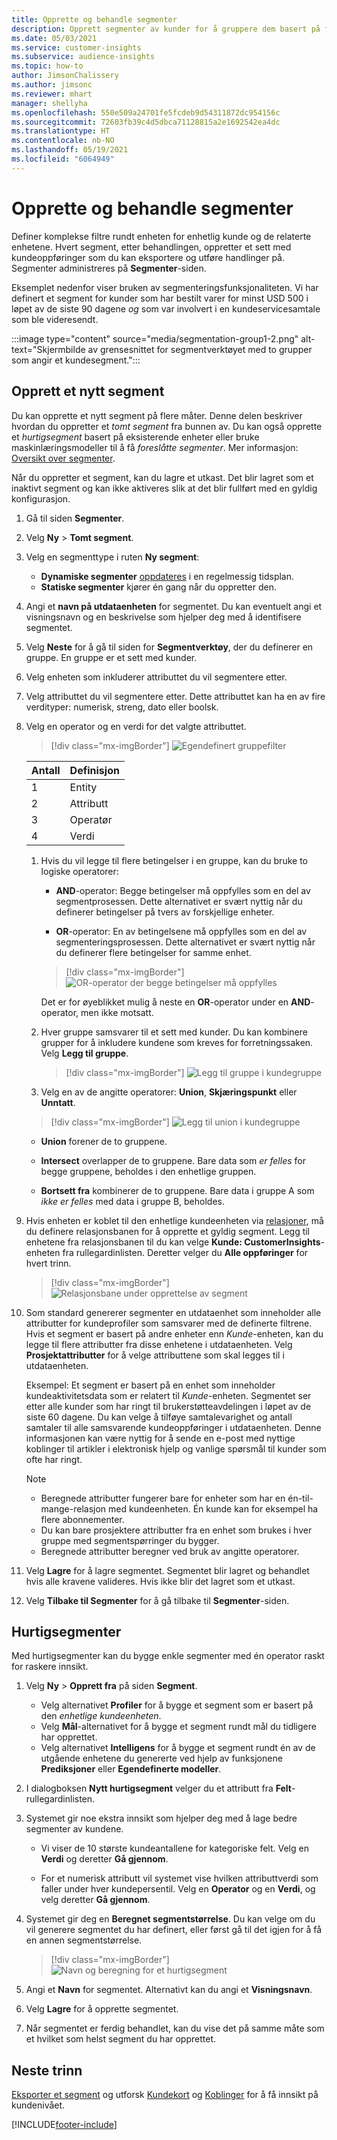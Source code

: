 ```yaml
---
title: Opprette og behandle segmenter
description: Opprett segmenter av kunder for å gruppere dem basert på forskjellige attributter.
ms.date: 05/03/2021
ms.service: customer-insights
ms.subservice: audience-insights
ms.topic: how-to
author: JimsonChalissery
ms.author: jimsonc
ms.reviewer: mhart
manager: shellyha
ms.openlocfilehash: 550e509a24701fe5fcdeb9d54311872dc954156c
ms.sourcegitcommit: 72603fb39c4d5dbca71128815a2e1692542ea4dc
ms.translationtype: HT
ms.contentlocale: nb-NO
ms.lasthandoff: 05/19/2021
ms.locfileid: "6064949"
---
```

# <a name="create-and-manage-segments"></a>Opprette og behandle segmenter

Definer komplekse filtre rundt enheten for enhetlig kunde og de relaterte enhetene. Hvert segment, etter behandlingen, oppretter et sett med kundeoppføringer som du kan eksportere og utføre handlinger på. Segmenter administreres på **Segmenter**-siden. 

Eksemplet nedenfor viser bruken av segmenteringsfunksjonaliteten. Vi har definert et segment for kunder som har bestilt varer for minst USD 500 i løpet av de siste 90 dagene *og* som var involvert i en kundeservicesamtale som ble videresendt.

:::image type="content" source="media/segmentation-group1-2.png" alt-text="Skjermbilde av grensesnittet for segmentverktøyet med to grupper som angir et kundesegment.":::

## <a name="create-a-new-segment"></a>Opprett et nytt segment

Du kan opprette et nytt segment på flere måter. Denne delen beskriver hvordan du oppretter et *tomt segment* fra bunnen av. Du kan også opprette et *hurtigsegment* basert på eksisterende enheter eller bruke maskinlæringsmodeller til å få *foreslåtte segmenter*. Mer informasjon: [Oversikt over segmenter](segments.md).

Når du oppretter et segment, kan du lagre et utkast. Det blir lagret som et inaktivt segment og kan ikke aktiveres slik at det blir fullført med en gyldig konfigurasjon.

1. Gå til siden **Segmenter**.

1. Velg **Ny** > **Tomt segment**.

1. Velg en segmenttype i ruten **Ny segment**:

   - **Dynamiske segmenter** [oppdateres](segments.md#refresh-segments) i en regelmessig tidsplan.
   - **Statiske segmenter** kjører én gang når du oppretter den.

1. Angi et **navn på utdataenheten** for segmentet. Du kan eventuelt angi et visningsnavn og en beskrivelse som hjelper deg med å identifisere segmentet.

1. Velg **Neste** for å gå til siden for **Segmentverktøy**, der du definerer en gruppe. En gruppe er et sett med kunder.

1. Velg enheten som inkluderer attributtet du vil segmentere etter.

1. Velg attributtet du vil segmentere etter. Dette attributtet kan ha en av fire verdityper: numerisk, streng, dato eller boolsk.

1. Velg en operator og en verdi for det valgte attributtet.

   > [!div class="mx-imgBorder"]
   > ![Egendefinert gruppefilter](media/customer-group-numbers.png "Gruppefilter for kunde")

   |Antall |Definisjon  |
   |---------|---------|
   |1     |Entity          |
   |2     |Attributt          |
   |3    |Operatør         |
   |4    |Verdi         |

   1. Hvis du vil legge til flere betingelser i en gruppe, kan du bruke to logiske operatorer:

      - **AND**-operator: Begge betingelser må oppfylles som en del av segmentprosessen. Dette alternativet er svært nyttig når du definerer betingelser på tvers av forskjellige enheter.

      - **OR**-operator: En av betingelsene må oppfylles som en del av segmenteringsprosessen. Dette alternativet er svært nyttig når du definerer flere betingelser for samme enhet.

      > [!div class="mx-imgBorder"]
      > ![OR-operator der begge betingelser må oppfylles](media/segmentation-either-condition.png "OR-operator der begge betingelser må oppfylles")

      Det er for øyeblikket mulig å neste en **OR**-operator under en **AND**-operator, men ikke motsatt.

   1. Hver gruppe samsvarer til et sett med kunder. Du kan kombinere grupper for å inkludere kundene som kreves for forretningssaken.    
   Velg **Legg til gruppe**.

      > [!div class="mx-imgBorder"]
      > ![Legg til gruppe i kundegruppe](media/customer-group-add-group.png "Legg til gruppe i kundegruppe")

   1. Velg en av de angitte operatorer: **Union**, **Skjæringspunkt** eller **Unntatt**.

   > [!div class="mx-imgBorder"]
   > ![Legg til union i kundegruppe](media/customer-group-union.png "Legg til union i kundegruppe")

   - **Union** forener de to gruppene.

   - **Intersect** overlapper de to gruppene. Bare data som *er felles* for begge gruppene, beholdes i den enhetlige gruppen.

   - **Bortsett fra** kombinerer de to gruppene. Bare data i gruppe A som *ikke er felles* med data i gruppe B, beholdes.

1. Hvis enheten er koblet til den enhetlige kundeenheten via [relasjoner](relationships.md), må du definere relasjonsbanen for å opprette et gyldig segment. Legg til enhetene fra relasjonsbanen til du kan velge **Kunde: CustomerInsights**-enheten fra rullegardinlisten. Deretter velger du **Alle oppføringer** for hvert trinn.

   > [!div class="mx-imgBorder"]
   > ![Relasjonsbane under opprettelse av segment](media/segments-multiple-relationships.png "Relasjonsbane under opprettelse av segment")

1. Som standard genererer segmenter en utdataenhet som inneholder alle attributter for kundeprofiler som samsvarer med de definerte filtrene. Hvis et segment er basert på andre enheter enn *Kunde*-enheten, kan du legge til flere attributter fra disse enhetene i utdataenheten. Velg **Prosjektattributter** for å velge attributtene som skal legges til i utdataenheten.  
  
   Eksempel: Et segment er basert på en enhet som inneholder kundeaktivitetsdata som er relatert til *Kunde*-enheten. Segmentet ser etter alle kunder som har ringt til brukerstøtteavdelingen i løpet av de siste 60 dagene. Du kan velge å tilføye samtalevarighet og antall samtaler til alle samsvarende kundeoppføringer i utdataenheten. Denne informasjonen kan være nyttig for å sende en e-post med nyttige koblinger til artikler i elektronisk hjelp og vanlige spørsmål til kunder som ofte har ringt.

   > [!NOTE]
   > - Beregnede attributter fungerer bare for enheter som har en én-til-mange-relasjon med kundeenheten. Én kunde kan for eksempel ha flere abonnementer.
   > - Du kan bare prosjektere attributter fra en enhet som brukes i hver gruppe med segmentspørringer du bygger.
   > - Beregnede attributter beregner ved bruk av angitte operatorer.

1. Velg **Lagre** for å lagre segmentet. Segmentet blir lagret og behandlet hvis alle kravene valideres. Hvis ikke blir det lagret som et utkast.

1. Velg **Tilbake til Segmenter** for å gå tilbake til **Segmenter**-siden.



## <a name="quick-segments"></a>Hurtigsegmenter

Med hurtigsegmenter kan du bygge enkle segmenter med én operator raskt for raskere innsikt.

1. Velg **Ny** > **Opprett fra** på siden **Segment**.

   - Velg alternativet **Profiler** for å bygge et segment som er basert på den *enhetlige kundeenheten*.
   - Velg **Mål**-alternativet for å bygge et segment rundt mål du tidligere har opprettet.
   - Velg alternativet **Intelligens** for å bygge et segment rundt én av de utgående enhetene du genererte ved hjelp av funksjonene **Prediksjoner** eller **Egendefinerte modeller**.

2. I dialogboksen **Nytt hurtigsegment** velger du et attributt fra **Felt**-rullegardinlisten.

3. Systemet gir noe ekstra innsikt som hjelper deg med å lage bedre segmenter av kundene.
   - Vi viser de 10 største kundeantallene for kategoriske felt. Velg en **Verdi** og deretter **Gå gjennom**.

   - For et numerisk attributt vil systemet vise hvilken attributtverdi som faller under hver kundepersentil. Velg en **Operator** og en **Verdi**, og velg deretter **Gå gjennom**.

4. Systemet gir deg en **Beregnet segmentstørrelse**. Du kan velge om du vil generere segmentet du har definert, eller først gå til det igjen for å få en annen segmentstørrelse.

    > [!div class="mx-imgBorder"]
    > ![Navn og beregning for et hurtigsegment](media/quick-segment-name.png "Navn og beregning for et hurtigsegment")

5. Angi et **Navn** for segmentet. Alternativt kan du angi et **Visningsnavn**.

6. Velg **Lagre** for å opprette segmentet.

7. Når segmentet er ferdig behandlet, kan du vise det på samme måte som et hvilket som helst segment du har opprettet.

## <a name="next-steps"></a>Neste trinn

[Eksporter et segment](export-destinations.md) og utforsk [Kundekort](customer-card-add-in.md) og [Koblinger](export-power-bi.md) for å få innsikt på kundenivået.

[!INCLUDE[footer-include](../includes/footer-banner.md)]
